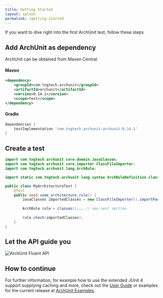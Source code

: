```yaml
---
title: Getting Started
layout: splash
permalink: /getting-started
---
```


If you want to dive right into the first ArchUnit test, follow these steps

## Add ArchUnit as dependency

ArchUnit can be obtained from Maven Central.

#### Maven
```xml
<dependency>
    <groupId>com.tngtech.archunit</groupId>
    <artifactId>archunit</artifactId>
    <version>0.14.1</version>
    <scope>test</scope>
</dependency>
```

#### Gradle
```groovy
dependencies {
    testImplementation 'com.tngtech.archunit:archunit:0.14.1'
}
```

## Create a test
```java
import com.tngtech.archunit.core.domain.JavaClasses;
import com.tngtech.archunit.core.importer.ClassFileImporter;
import com.tngtech.archunit.lang.ArchRule;

import static com.tngtech.archunit.lang.syntax.ArchRuleDefinition.classes;

public class MyArchitectureTest {
    @Test
    public void some_architecture_rule() {
        JavaClasses importedClasses = new ClassFileImporter().importPackages("com.myapp");
    
        ArchRule rule = classes()... // see next section
    
        rule.check(importedClasses);
    }
}
```
## Let the API guide you
![ArchUnit Fluent API](assets/ArchUnit-API.gif)

## How to continue
For further information, for example how to use the extended JUnit 4 support supplying caching and 
more, check out the [User Guide](userguide/html/000_Index.html) or examples for the current 
release at [ArchUnit Examples](https://github.com/TNG/ArchUnit-Examples).
